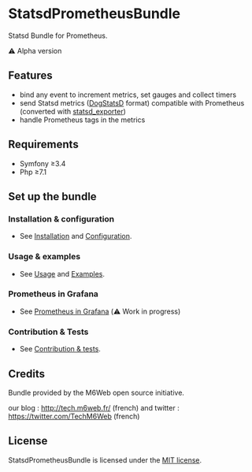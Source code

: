 # StatsdPrometheusBundle

Statsd Bundle for Prometheus. 

:warning: Alpha version 

## Features

* bind any event to increment metrics, set gauges and collect timers
* send Statsd metrics ([DogStatsD](https://docs.datadoghq.com/developers/dogstatsd/) format)
 compatible with Prometheus 
(converted with [statsd_exporter](https://github.com/prometheus/statsd_exporter))
* handle Prometheus tags in the metrics  
 
## Requirements

- Symfony ≥3.4
- Php ≥7.1

## Set up the bundle

### Installation & configuration
 
* See [Installation](Doc/installation.md) and [Configuration](Doc/configuration.md).

### Usage & examples

* See [Usage](Doc/usage.md) and [Examples](Doc/examples.md).

### Prometheus in Grafana

* See [Prometheus in Grafana](Doc/prometheus-grafana.md) (:warning: Work in progress)

### Contribution & Tests

* See [Contribution & tests](Doc/contribution.md).

## Credits

Bundle provided by the M6Web open source initiative.

our blog : http://tech.m6web.fr/ (french)
and twitter : https://twitter.com/TechM6Web (french)

## License

StatsdPrometheusBundle is licensed under the [MIT license](LICENCE).